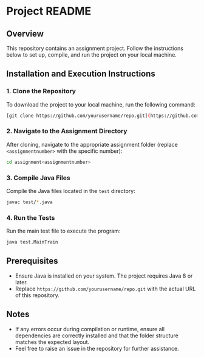 # Project README

## Overview
This repository contains an assignment project. Follow the instructions below to set up, compile, and run the project on your local machine.

## Installation and Execution Instructions

### 1. Clone the Repository
To download the project to your local machine, run the following command:
```bash
[git clone https://github.com/yourusername/repo.git](https://github.com/AmitOfeck/Patam_1_Project.git)
```

### 2. Navigate to the Assignment Directory
After cloning, navigate to the appropriate assignment folder (replace `<assignmentnumber>` with the specific number):
```bash
cd assignment<assignmentnumber>
```

### 3. Compile Java Files
Compile the Java files located in the `test` directory:
```bash
javac test/*.java
```

### 4. Run the Tests
Run the main test file to execute the program:
```bash
java test.MainTrain
```

## Prerequisites
- Ensure Java is installed on your system. The project requires Java 8 or later.
- Replace `https://github.com/yourusername/repo.git` with the actual URL of this repository.

## Notes
- If any errors occur during compilation or runtime, ensure all dependencies are correctly installed and that the folder structure matches the expected layout.
- Feel free to raise an issue in the repository for further assistance.

